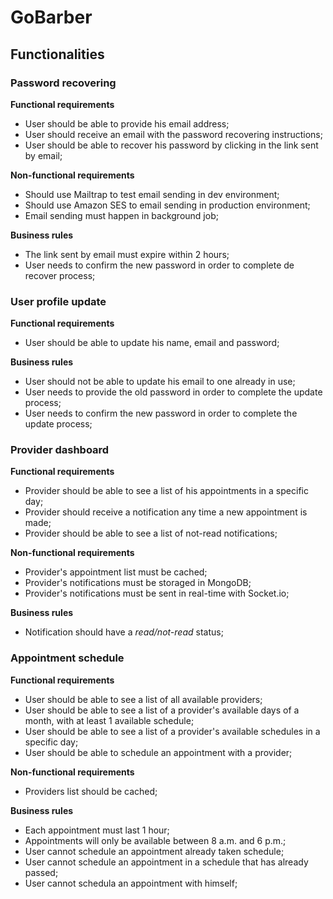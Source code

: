 # GoBarber

## Functionalities

### Password recovering

**Functional requirements**
- User should be able to provide his email address;
- User should receive an email with the password recovering instructions;
- User should be able to recover his password by clicking in the link sent by email;

**Non-functional requirements**
- Should use Mailtrap to test email sending in dev environment;
- Should use Amazon SES to email sending in production environment;
- Email sending must happen in background job;

**Business rules**
- The link sent by email must expire within 2 hours;
- User needs to confirm the new password in order to complete de recover process;

### User profile update

**Functional requirements**
- User should be able to update his name, email and password;

**Business rules**
- User should not be able to update his email to one already in use;
- User needs to provide the old password in order to complete the update process;
- User needs to confirm the new password in order to complete the update process;

### Provider dashboard

**Functional requirements**
- Provider should be able to see a list of his appointments in a specific day;
- Provider should receive a notification any time a new appointment is made;
- Provider should be able to see a list of not-read notifications;

**Non-functional requirements**
- Provider's appointment list must be cached;
- Provider's notifications must be storaged in MongoDB;
- Provider's notifications must be sent in real-time with Socket.io;

**Business rules**
- Notification should have a _read/not-read_ status;


### Appointment schedule

**Functional requirements**
- User should be able to see a list of all available providers;
- User should be able to see a list of a provider's available days of a month, with at least 1 available schedule;
- User should be able to see a list of a provider's available schedules in a specific day;
- User should be able to schedule an appointment with a provider;

**Non-functional requirements**
- Providers list should be cached;

**Business rules**
- Each appointment must last 1 hour;
- Appointments will only be available between 8 a.m. and 6 p.m.;
- User cannot schedule an appointment already taken schedule;
- User cannot schedule an appointment in a schedule that has already passed;
- User cannot schedula an appointment with himself;
